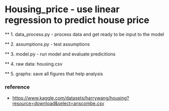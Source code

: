 # Housing_price - use linear regression to predict house price

** 1. data_process.py - process data and get ready to be input to the model

** 2. assumptions.py - test assumptions

** 3. model.py - run model and evaluate predicitions

** 4. raw data: housing.csv

** 5. graphs: save all figures that help analysis

### reference
* https://www.kaggle.com/datasets/harrywang/housing?resource=download&select=anscombe.csv

